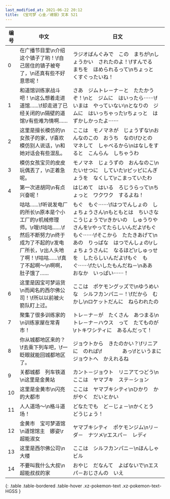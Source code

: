```yaml
---
last_modified_at: 2021-06-22 20:12
title: 《宝可梦 心金／魂银》文本 521
---
```

| 编号 | 中文 | 日文 |
| ---- | ---- | ---- |
| 0 | 在广播节目里\n介绍这个镇子了哟！\f自己居住的镇子被夸了，\n还真有些不好意思呢！ | ラジオばんぐみで　この　まちが\nしょうかい　されたのよ！\fすんでる　まちを　ほめられるって\nちょっと　くすぐったいね！ |
| 1 | 和道馆训练家战斗吧！\n这么想着走进道馆……\f却走进了已经关闭的\n隔壁的道馆\r有些难为情啊…… | さあ　ジムトレ－ナ－と　たたかうぞ！\nと　ジムに　はいったら⋯⋯\fいまは　やっていない\nとなりの　ジムに　はいっちゃった\rちょっと　はずかしかったよ⋯⋯ |
| 2 | 这里是擅长模仿的\n女孩子的家，\f喜欢模仿别人说话，\n和她对话会有些混乱。 | ここは　モノマネが　じょうずな\nおんなのこの　おうち　なの\fひとの　マネして　しゃべるから\nはなしをすると　こんらん　しちゃうわ |
| 3 | 模仿女孩宝贝的皮皮玩偶丟了，\n正着急呢。 | モノマネ　じょうずの　おんなのこ\nたいせつに　していた\rピッピにんぎょうを　なくして\rこまっていたわ |
| 4 | 第一次进胡同\n有点兴奋呢！ | はじめて　はいる　ろじうらって\nちょっと　ワクワク　するよね！ |
| 5 | 咕咕……\f听说发电厂的所长\n原本是个小工厂的\r机械修理师。\r哦\f咕咕……\f然后不断努力\n终于成为了不起的\r发电厂所长，\r出人头地了啊！\f咕咕……\f真了不起啊～\n啊啊，肚子饿了…… | もぐ　もぐ⋯⋯\fはつでんしょの　しょちょうさん\nもともとは　ちいさな　こうじょうで\rきかいの　しゅうりやさんを\rやってたらしいんだよ\fもぐ　もぐ⋯⋯\fそこから　たたきあげて\nあの　りっぱな　はつでんしょの\rしょちょうさんに　なるほど\rしゅっせを　したらしいんだよ\fもぐ　もぐ⋯⋯\fたいしたもんだね－\nああ　おなか　いっぱい⋯⋯！ |
| 6 | 这里是因宝可梦运货\n而闻名的西尔佛公司！\f所以以前被火箭队盯上过。 | ここは　ポケモングッズで\nゆうめいな　シルフカンパニ－！\fだから　むかし\nロケットだんに　ねらわれたの |
| 7 | 聚集了很多训练家的\n训练家屋在常青市！ | トレ－ナ－が　たくさん　あつまる\nトレ－ナ－ハウス　って　たてものが\rトキワシティに　あるんだって！ |
| 8 | 你从城都地区来的？\f去乘下列车吧，\f一眨眼就能回城都地区了。 | ジョウトから　きたのかい？\fリニアに　のれば\f　　　　あっ\fというまに　ジョウトへ　かえれるね |
| 9 | 关都城都　列车铁道\n这里是金黄站 | カント－ジョウト　リニアてつどう\nここは　ヤマブキ　ステ－ション |
| 10 | 这里是金黄市\n闪亮的大都市 | ここは　ヤマブキシティ\nひかり　かがやく　だいとかい |
| 11 | 人人道场～\n格斗道场！ | どなたでも　ど－じょ－\nかくとう　どうじょう！ |
| 12 | 金黄市　宝可梦道馆\n道馆馆主　娜姿\r超能淑女 | ヤマブキシティ　ポケモンジム\nリ－ダ－　ナツメ\rエスパ－　レディ |
| 13 | 这里是西尔佛公司\n大楼 | ここは　シルフカンパニ－\nほんしゃ　ビル |
| 14 | 不要叫我什么大叔\n超能叔叔的家 | おやじ　だなんて　よばないで\nエスパ－おじさんの　いえ |
{: .table .table-bordered .table-hover .xz-pokemon-text .xz-pokemon-text-HGSS }